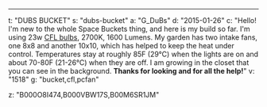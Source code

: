 ---
t: "DUBS BUCKET"
s: "dubs-bucket"
a: "G_DuBs"
d: "2015-01-26"
c: "Hello! I'm new to the whole Space Buckets thing, and here is my build so far. I'm using 23w <a href='https://amzn.to/3jMfTYw'>CFL bulbs</a>, 2700K, 1600 Lumens. My garden has two intake fans, one 8x8 and another 10x10, which has helped to keep the heat under control. Temperatures stay at roughly 85F (29°C) when the lights are on and about 70-80F (21-26°C) when they are off. I am growing in the closet that you can see in the background. <strong>Thanks for looking and for all the help!</strong>"
v: "1518"
g: "bucket,cfl,pcfan"

z: "B000O8I474,B000VBW17S,B00M6SR1JM"
